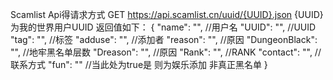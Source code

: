 Scamlist Api得请求方式
GET https://api.scamlist.cn/uuid/{UUID}.json
{UUID} 为我的世界用户UUID
返回值如下：
{
    "name": "",           //用户名
    "UUID": "",      //UUID
    "tag": "",     //标签
    "adduse": "",             //添加者
    "reason": "",           //原因
    "DungeonBlack": "",                  //地牢黑名单层数
    "Dreason": "",              //原因
    "Rank": "",                        //RANK
    "contact": "",                     //联系方式
    "fun": ""                         //当此处为true是 则为娱乐添加 非真正黑名单
}